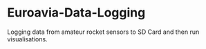 # Euroavia-Data-Logging
Logging data from amateur rocket sensors to SD Card and then run visualisations.
